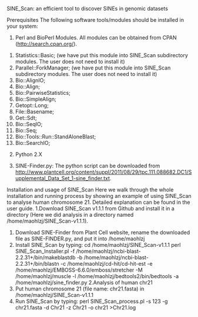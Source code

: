SINE_Scan: an efficient tool to discover SINEs in genomic datasets

Prerequisites
The following software tools/modules should be installed in your system:
1. Perl and BioPerl Modules. All modules can be obtained from CPAN (http://search.cpan.org/).
1) Statistics::Basic; (we have put this module into SINE_Scan subdirectory modules. The user does not need to install it)
2) Parallel::ForkManager; (we have put this module into SINE_Scan subdirectory modules. The user does not need to install it)
3) Bio::AlignIO;
4) Bio::Align;
5) Bio::PairwiseStatistics;
6) Bio::SimpleAlign;
7) Getopt::Long;
8) File::Basename;
9) Get::Sdt;
10) Bio::SeqIO;
11) Bio::Seq;
12) Bio::Tools::Run::StandAloneBlast;
13) Bio::SearchIO;

2. Python 2.X

3. SINE-Finder.py: The python script can be downloaded from http://www.plantcell.org/content/suppl/2011/08/29/tpc.111.088682.DC1/Supplemental_Data_Set_1-sine_finder.txt.

Installation and usage of SINE_Scan
Here we walk through the whole installation and running process by showing an example of using SINE_Scan to analyse human chromosome 21. Detailed explanation can be found in the user guide.
1.Download SINE_Scan v1.1.1 from Github and install it in a directory (Here we did analysis in a directory named /home/maohlzj/SINE_Scan-v1.1.1).
1) Download SINE-Finder from Plant Cell website, rename the downloaded file as SINE-FINDER.py, and put it into /home/maohlzj
2) Install SINE_Scan by typing: 
cd /home/maohlzj/SINE_Scan-v1.1.1
perl SINE_Scan_Installer.pl -f /home/maohlzj/ncbi-blast-2.2.31+/bin/makeblastdb -b /home/maohlzj/ncbi-blast-2.2.31+/bin/blastn -c /home/maohlzj/cd-hit/cd-hit-est -e /home/maohlzj/EMBOSS-6.6.0/emboss/stretcher -M /home/maohlzj/muscle -l /home/maohlzj/bedtools2/bin/bedtools -a /home/maohlzj/sine_finder.py
2.Analysis of human chr21
1) Put human chromosome 21 (file name: chr21.fasta) in /home/maohlzj/SINE_Scan-v1.1.1
2) Run SINE_Scan by typing:
	perl SINE_Scan_process.pl -s 123 -g chr21.fasta -d Chr21 -z Chr21 -o chr21 >Chr21.log
